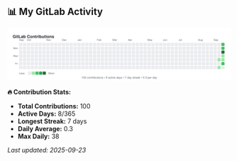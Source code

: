 <!-- GITLAB-STATS:START -->
## 📊 My GitLab Activity

![GitLab Contributions](./gitlab-contributions.svg)

**🔥 Contribution Stats:**
- **Total Contributions:** 100
- **Active Days:** 8/365
- **Longest Streak:** 7 days
- **Daily Average:** 0.3
- **Max Daily:** 38

*Last updated: 2025-09-23*
<!-- GITLAB-STATS:END -->
